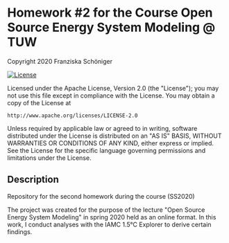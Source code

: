 # Homework #2 for the Course Open Source Energy System Modeling @ TUW 

Copyright 2020 Franziska Schöniger

[![License](https://img.shields.io/badge/License-Apache%202.0-blue.svg)](https://opensource.org/licenses/Apache-2.0)

Licensed under the Apache License, Version 2.0 (the "License");
you may not use this file except in compliance with the License.
You may obtain a copy of the License at

    http://www.apache.org/licenses/LICENSE-2.0

Unless required by applicable law or agreed to in writing, software
distributed under the License is distributed on an "AS IS" BASIS,
WITHOUT WARRANTIES OR CONDITIONS OF ANY KIND, either express or implied.
See the License for the specific language governing permissions and
limitations under the License.

## Description

Repository for the second homework during the course (SS2020)

The project was created for the purpose of the lecture "Open Source Energy System Modeling" in spring 2020 held as an online format. 
In this work, I conduct analyses with the IAMC 1.5°C Explorer to derive certain findings.
